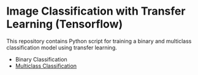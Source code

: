 # Image Classification with Transfer Learning (Tensorflow)

This repository contains Python script for training a binary and multiclass classification model using transfer learning. 

- Binary Classification
- [Multiclass Classification](multiclass-classification)